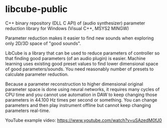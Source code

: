 # libcube-public
C++ binary repository (DLL C API) of (audio synthesizer) parameter reduction library for Windows (Visual C++, MSYS2 MINGW)

Parameter reduction makes it easier to find new sounds when exploring only 2D/3D space of "good sounds".

LibCube is a library that can be used to reduce parameters of controller so that finding good parameters (of an audio plugin) is easier. Machine learning uses existing good preset values to find lower dimensional space of good parameters/sounds. You need reasonably number of presets to calculate parameter reduction.

Because a parameter reconstruction to higher dimensional original parameter space is done using neural networks, it requires many cycles of CPU time and you cannot use automation in DAW to keep changing those parameters in 44.100 Hz times per second or something. You can change parameters and then play instrument offline but cannot keep changing parameters real-time.

YouTube example video: https://www.youtube.com/watch?v=uSAzedM0fJ0
